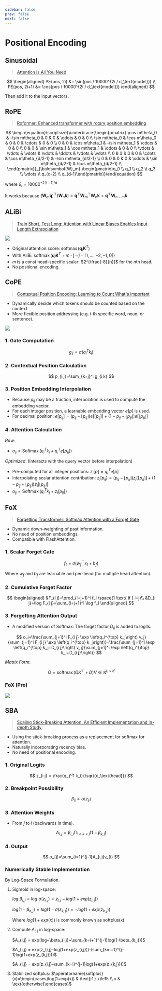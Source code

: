 ```yaml
---
sidebar: false
prev: false
next: false
---
```


# Positional Encoding

## Sinusoidal

> [Attention is All You Need](https://arxiv.org/abs/1706.03762)

$$
\begin{aligned}
PE(pos, 2i) &= \sin(pos / 10000^{2i / d_\text{model}}) \\
PE(pos, 2i+1) &= \cos(pos / 10000^{2i / d_\text{model}})
\end{aligned}
$$

Then add it to the input vectors.

## RoPE

> [Roformer: Enhanced transformer with rotary position embedding](https://arxiv.org/abs/2104.09864)

$$
\begin{equation}\scriptsize{\underbrace{\begin{pmatrix} \cos m\theta_0 & -\sin m\theta_0 & 0 & 0 & \cdots & 0 & 0 \\ \sin m\theta_0 & \cos m\theta_0 & 0 & 0 & \cdots & 0 & 0 \\ 0 & 0 & \cos m\theta_1 & -\sin m\theta_1 & \cdots & 0 & 0 \\ 0 & 0 & \sin m\theta_1 & \cos m\theta_1 & \cdots & 0 & 0 \\ \vdots & \vdots & \vdots & \vdots & \ddots & \vdots & \vdots \\ 0 & 0 & 0 & 0 & \cdots & \cos m\theta_{d/2-1} & -\sin m\theta_{d/2-1} \\ 0 & 0 & 0 & 0 & \cdots & \sin m\theta_{d/2-1} & \cos m\theta_{d/2-1} \\ \end{pmatrix}}_{\boldsymbol{W}_m} \begin{pmatrix}q_0 \\ q_1 \\ q_2 \\ q_3 \\ \vdots \\ q_{d-2} \\ q_{d-1}\end{pmatrix}}\end{equation}
$$

where $\theta_i = 10000^{-2(i-1)/d}$

It works because $(\boldsymbol{W}_m \boldsymbol{q})^{\top}(\boldsymbol{W}_n \boldsymbol{k}) =  \boldsymbol{q}^{\top} \boldsymbol{W}_m^{\top}\boldsymbol{W}_n \boldsymbol{k} = \boldsymbol{q}^{\top} \boldsymbol{W}_{n-m} \boldsymbol{k}$

## ALiBi

> [Train Short, Test Long: Attention with Linear Biases Enables Input Length Extrapolation](https://arxiv.org/abs/2108.12409)

![](assets/image-3.png)

- Original attention score: $\operatorname{softmax}(\textbf{q}_i\textbf{K}^T)$
- With AliBi: $\operatorname{softmax}(\textbf{q}_i\textbf{K}^T + m \cdot \left[-(i-1),\dots,-2,-1,0\right])$
- $m$ is a const head-specific scalar: $2^{\frac{-8}{n}}$ for the $n$th head.
- No positional encoding.

## CoPE

> [Contextual Position Encoding: Learning to Count What's Important](https://arxiv.org/abs/2405.18719)

- Dynamically decide which tokens should be counted based on the context.
- More flexible position addressing (e.g. i-th specific word, noun, or sentence).

![](assets/image-1.png)

### 1. Gate Computation

$$
g_{i j}=\sigma\left(q_i^T k_j\right)
$$

### 2. Contextual Position Calculation

$$
p_{i j}=\sum_{k=j}^i g_{i k}
$$

### 3. Position Embedding Interpolation

- Because $p_{i j}$ may be a fraction, interpolation is used to compute the embedding vector.
- For each integer position, a learnable embedding vector $e[p]$ is used.
- For decimal position: $e\left[p_{i j}\right]=\left(p_{i j}-\left\lfloor p_{i j}\right\rfloor\right) e\left[\left[p_{i j}\right]\right]+\left(1-p_{i j}+\left\lfloor p_{i j}\right\rfloor\right) e\left[\left\lfloor p_{i j}\right\rfloor\right]$

### 4. Attention Calculation

_Raw_:

- $a_{i j}=\operatorname{Softmax}\left(q_i^T k_j+q_i^T e\left[p_{i j}\right]\right)$

_Optimized_: (Interacts with the query vector before interpolation)

- Pre-computed for all integer positions: $z_i[p]=q_i^T e[p]$
- Interpolating scalar attention contribution: $z_i\left[p_{i j}\right]=\left(p_{i j}-\left\lfloor p_{i j}\right\rfloor\right) z_i\left[\left\lceil p_{i j}\right\rceil\right]+\left(1-p_{i j}+\left\lfloor p_{i j}\right\rfloor\right) z_i\left[\left\lfloor p_{i j}\right\rfloor\right]$
- $a_{i j}=\operatorname{Softmax}\left(q_i^T k_j+z_i\left[p_{i j}\right]\right)$

## FoX

> [Forgetting Transformer: Softmax Attention with a Forget Gate](https://arxiv.org/abs/2503.02130)

- Dynamic down-weighting of past information.
- No need of position embeddings.
- Compatible with FlashAttention.

### 1. Scalar Forget Gate

$$
f_t=\sigma\left(w_f^{\top} x_t+b_f\right)
$$

Where $w_f$ and $b_f$ are learnable and per-head (for multiple head attention).

### 2. Cumulative Forget Factor

$$
\begin{aligned}
&F_{i j}=\prod_{l=j+1}^i f_l \space(1 \text{ if } i=j)\\
&D_{i j}=\log F_{i j}=\sum_{l=j+1}^i \log f_l
\end{aligned}
$$

### 3. Forgetting Attention Output

- A modified version of Softmax: The forget factor $D_{i j}$ is added to logits.

$$
o_i=\frac{\sum_{j=1}^i F_{i j} \exp \left(q_i^{\top} k_j\right) v_j}{\sum_{j=1}^i F_{i j} \exp \left(q_i^{\top} k_j\right)}=\frac{\sum_{j=1}^i \exp \left(q_i^{\top} k_j+D_{i j}\right) v_j}{\sum_{j=1}^i \exp \left(q_i^{\top} k_j+D_{i j}\right)}
$$

_Matrix Form_:

$$
O=\operatorname{softmax}\left(Q K^{\top}+D\right) V \in \mathbb{R}^{L \times d}
$$

### FoX (Pro)

![](assets/image-2.png)

## SBA

> [Scaling Stick-Breaking Attention: An Efficient Implementation and In-depth Study](https://arxiv.org/abs/2410.17980)

- Using the stick-breaking process as a replacement for softmax for attention.
- Naturally incorporating recency bias.
- No need of positional encoding.

### 1. Original Logits

$$
z_{i j} = \frac{q_j^T k_i}{\sqrt{d_\text{head}}}
$$

### 2. Breakpoint Possibility

$$
\beta_{i j} = \sigma(z_{i j})
$$

### 3. Attention Weights

- From $j$ to $i$ (backwards in time).

$$
A_{i,j}=\beta_{i,j}\prod_{i<k<j}(1-\beta_{k,j})
$$

### 4. Output

$$
o_{j}=\sum_{i=1}^{j-1}A_{i,j}v_{i}
$$

### Numerically Stable Implementation

By Log-Space Formulation.

1. Sigmoid in log-space:

   $log~\beta_{i,j} = log~\sigma(z_{i,j}) = z_{i,j}-log(1+exp(z_{i,j}))$

   $log(1-\beta_{k,j}) = log(1-\sigma(z_{k,j})) = -log(1+exp(z_{k,j}))$

   Where $log(1+exp(x))$ is commonly known as softplus(x).

2. Compute $A_{i,j}$ in log-space:

   $A_{i,j} = exp(log~\beta_{i,j}+\sum_{k=i+1}^{j-1}log(1-\beta_{k,j}))$

   $A_{i,j} = exp(z_{i,j}-log(1+exp(z_{i,j}))-\sum_{k=i+1}^{j-1}log(1+exp(z_{k,j})))$

   $A_{i,j} = exp(z_{i,j}-\sum_{k=i}^{j-1}log(1+exp(z_{k,j})))$

3. Stabilized softplus:
   $\operatorname{softplus}(x)=\begin{cases}log(1+exp(x)) & \text{if } x\le15 \\ x & \text{otherwise}\end{cases}$

